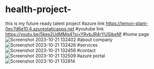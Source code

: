# health-project-
this is my future ready talent project 
#azure link https://lemon-plant-0ec7d6e10.4.azurestaticapps.net
#youtube link https://youtu.be/5kes2UdMMq4?si=YRvbJR4rYUSjbxNf
#home page
 ![Screenshot 2023-10-21 132402](https://github.com/sunilrasrania/health-project-/assets/144679338/61ba0a49-284c-4843-9f48-cd3422766028)
#about company 
![Screenshot 2023-10-21 132426](https://github.com/sunilrasrania/health-project-/assets/144679338/5b93be8e-3ae6-4e76-9686-59d844a094f8)
#services
![Screenshot 2023-10-21 132456](https://github.com/sunilrasrania/health-project-/assets/144679338/8d8c4d97-682a-4f8a-a514-7cec3fa69ceb)
#contact 
![Screenshot 2023-10-21 132509](https://github.com/sunilrasrania/health-project-/assets/144679338/f0f39f89-00fa-4661-ad98-45401a43e4c5)
#azure portal 
![Screenshot 2023-10-21 132814](https://github.com/sunilrasrania/health-project-/assets/144679338/451a84bb-74e1-4262-8348-576884a9fc39)
